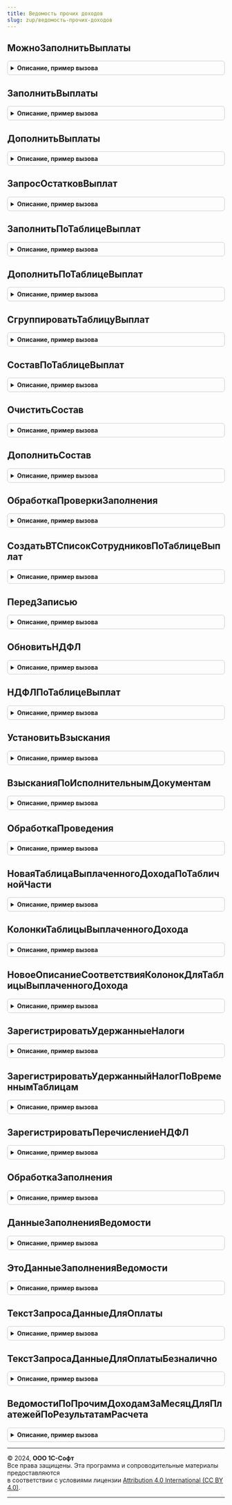 ```yaml
---
title: Ведомость прочих доходов
slug: zup/ведомость-прочих-доходов
---
```



## МожноЗаполнитьВыплаты
<details style="margin: 1em 0; padding: 0.5em; border: 1px solid #ccc; border-radius: 6px;">

<summary style="font-weight: bold; cursor: pointer;">Описание, пример вызова</summary>

```bsl

Функция МожноЗаполнитьВыплаты(Ведомость) Экспорт
```

Пример вызова
```bsl
Результат = ВедомостьПрочихДоходов.МожноЗаполнитьВыплаты(Ведомость) 
```
</details>

## ЗаполнитьВыплаты
<details style="margin: 1em 0; padding: 0.5em; border: 1px solid #ccc; border-radius: 6px;">

<summary style="font-weight: bold; cursor: pointer;">Описание, пример вызова</summary>

```bsl

Процедура ЗаполнитьВыплаты(Ведомость) Экспорт
```

Пример вызова
```bsl
ВедомостьПрочихДоходов.ЗаполнитьВыплаты(Ведомость) 
```
</details>

## ДополнитьВыплаты
<details style="margin: 1em 0; padding: 0.5em; border: 1px solid #ccc; border-radius: 6px;">

<summary style="font-weight: bold; cursor: pointer;">Описание, пример вызова</summary>

```bsl

Процедура ДополнитьВыплаты(Ведомость, ФизическиеЛица) Экспорт
```

Пример вызова
```bsl
ВедомостьПрочихДоходов.ДополнитьВыплаты(Ведомость, ФизическиеЛица) 
```
</details>

## ЗапросОстатковВыплат
<details style="margin: 1em 0; padding: 0.5em; border: 1px solid #ccc; border-radius: 6px;">

<summary style="font-weight: bold; cursor: pointer;">Описание, пример вызова</summary>

```bsl

Функция ЗапросОстатковВыплат(Ведомость, ФизическиеЛица = Неопределено) Экспорт
```

Пример вызова
```bsl
Результат = ВедомостьПрочихДоходов.ЗапросОстатковВыплат(Ведомость, ФизическиеЛица);
```
</details>

## ЗаполнитьПоТаблицеВыплат
<details style="margin: 1em 0; padding: 0.5em; border: 1px solid #ccc; border-radius: 6px;">

<summary style="font-weight: bold; cursor: pointer;">Описание, пример вызова</summary>

```bsl

Процедура ЗаполнитьПоТаблицеВыплат(Ведомость, ТаблицаВыплат, КлючевыеПоляСостава = "ФизическоеЛицо") Экспорт
```

Пример вызова
```bsl
ВедомостьПрочихДоходов.ЗаполнитьПоТаблицеВыплат(Ведомость, ТаблицаВыплат, КлючевыеПоляСостава);
```
</details>

## ДополнитьПоТаблицеВыплат
<details style="margin: 1em 0; padding: 0.5em; border: 1px solid #ccc; border-radius: 6px;">

<summary style="font-weight: bold; cursor: pointer;">Описание, пример вызова</summary>

```bsl

Процедура ДополнитьПоТаблицеВыплат(Ведомость, ТаблицаВыплат, КлючевыеПоляСостава = "ФизическоеЛицо") Экспорт
```

Пример вызова
```bsl
ВедомостьПрочихДоходов.ДополнитьПоТаблицеВыплат(Ведомость, ТаблицаВыплат, КлючевыеПоляСостава);
```
</details>

## СгруппироватьТаблицуВыплат
<details style="margin: 1em 0; padding: 0.5em; border: 1px solid #ccc; border-radius: 6px;">

<summary style="font-weight: bold; cursor: pointer;">Описание, пример вызова</summary>

```bsl

Процедура СгруппироватьТаблицуВыплат(Ведомость, ТаблицаВыплат, КлючевыеПоляСостава) Экспорт
```

Пример вызова
```bsl
ВедомостьПрочихДоходов.СгруппироватьТаблицуВыплат(Ведомость, ТаблицаВыплат, КлючевыеПоляСостава));
```
</details>

## СоставПоТаблицеВыплат
<details style="margin: 1em 0; padding: 0.5em; border: 1px solid #ccc; border-radius: 6px;">

<summary style="font-weight: bold; cursor: pointer;">Описание, пример вызова</summary>

```bsl

Функция СоставПоТаблицеВыплат(Ведомость, ТаблицаВыплат, КлючевыеПоляСостава) Экспорт
```

Пример вызова
```bsl
Результат = ВедомостьПрочихДоходов.СоставПоТаблицеВыплат(Ведомость, ТаблицаВыплат, КлючевыеПоляСостава));
```
</details>

## ОчиститьСостав
<details style="margin: 1em 0; padding: 0.5em; border: 1px solid #ccc; border-radius: 6px;">

<summary style="font-weight: bold; cursor: pointer;">Описание, пример вызова</summary>

```bsl

Процедура ОчиститьСостав(Ведомость) Экспорт
```

Пример вызова
```bsl
ВедомостьПрочихДоходов.ОчиститьСостав(Ведомость));
```
</details>

## ДополнитьСостав
<details style="margin: 1em 0; padding: 0.5em; border: 1px solid #ccc; border-radius: 6px;">

<summary style="font-weight: bold; cursor: pointer;">Описание, пример вызова</summary>

```bsl

Процедура ДополнитьСостав(Ведомость, Состав) Экспорт
```

Пример вызова
```bsl
ВедомостьПрочихДоходов.ДополнитьСостав(Ведомость, Состав));
```
</details>

## ОбработкаПроверкиЗаполнения
<details style="margin: 1em 0; padding: 0.5em; border: 1px solid #ccc; border-radius: 6px;">

<summary style="font-weight: bold; cursor: pointer;">Описание, пример вызова</summary>

```bsl

Процедура ОбработкаПроверкиЗаполнения(ДокументОбъект, Отказ, ПроверяемыеРеквизиты) Экспорт
```

Пример вызова
```bsl
ВедомостьПрочихДоходов.ОбработкаПроверкиЗаполнения(ДокументОбъект, Отказ, ПроверяемыеРеквизиты) 
```
</details>

## СоздатьВТСписокСотрудниковПоТаблицеВыплат
<details style="margin: 1em 0; padding: 0.5em; border: 1px solid #ccc; border-radius: 6px;">

<summary style="font-weight: bold; cursor: pointer;">Описание, пример вызова</summary>

```bsl

Процедура СоздатьВТСписокСотрудниковПоТаблицеВыплат(МенеджерВременныхТаблиц, ТаблицаВыплат, Ведомость) Экспорт
```

Пример вызова
```bsl
ВедомостьПрочихДоходов.СоздатьВТСписокСотрудниковПоТаблицеВыплат(МенеджерВременныхТаблиц, ТаблицаВыплат, Ведомость));
```
</details>

## ПередЗаписью
<details style="margin: 1em 0; padding: 0.5em; border: 1px solid #ccc; border-radius: 6px;">

<summary style="font-weight: bold; cursor: pointer;">Описание, пример вызова</summary>

```bsl

Процедура ПередЗаписью(ДокументОбъект, Отказ, РежимЗаписи) Экспорт
```

Пример вызова
```bsl
ВедомостьПрочихДоходов.ПередЗаписью(ДокументОбъект, Отказ, РежимЗаписи) 
```
</details>

## ОбновитьНДФЛ
<details style="margin: 1em 0; padding: 0.5em; border: 1px solid #ccc; border-radius: 6px;">

<summary style="font-weight: bold; cursor: pointer;">Описание, пример вызова</summary>

```bsl

Процедура ОбновитьНДФЛ(Ведомость, Физлица) Экспорт
```

Пример вызова
```bsl
ВедомостьПрочихДоходов.ОбновитьНДФЛ(Ведомость, Физлица) 
```
</details>

## НДФЛПоТаблицеВыплат
<details style="margin: 1em 0; padding: 0.5em; border: 1px solid #ccc; border-radius: 6px;">

<summary style="font-weight: bold; cursor: pointer;">Описание, пример вызова</summary>

```bsl

Функция НДФЛПоТаблицеВыплат(Ведомость, ТаблицаВыплат) Экспорт
```

Пример вызова
```bsl
Результат = ВедомостьПрочихДоходов.НДФЛПоТаблицеВыплат(Ведомость, ТаблицаВыплат));
```
</details>

## УстановитьВзыскания
<details style="margin: 1em 0; padding: 0.5em; border: 1px solid #ccc; border-radius: 6px;">

<summary style="font-weight: bold; cursor: pointer;">Описание, пример вызова</summary>

```bsl

Процедура УстановитьВзыскания(Ведомость, ТаблицаВыплат) Экспорт
```

Пример вызова
```bsl
ВедомостьПрочихДоходов.УстановитьВзыскания(Ведомость, ТаблицаВыплат) 
```
</details>

## ВзысканияПоИсполнительнымДокументам
<details style="margin: 1em 0; padding: 0.5em; border: 1px solid #ccc; border-radius: 6px;">

<summary style="font-weight: bold; cursor: pointer;">Описание, пример вызова</summary>

```bsl

Функция ВзысканияПоИсполнительнымДокументам(ТаблицаВыплат) Экспорт
```

Пример вызова
```bsl
Результат = ВедомостьПрочихДоходов.ВзысканияПоИсполнительнымДокументам(ТаблицаВыплат));
```
</details>

## ОбработкаПроведения
<details style="margin: 1em 0; padding: 0.5em; border: 1px solid #ccc; border-radius: 6px;">

<summary style="font-weight: bold; cursor: pointer;">Описание, пример вызова</summary>

```bsl

Процедура ОбработкаПроведения(Ведомость, Отказ) Экспорт
```

Пример вызова
```bsl
ВедомостьПрочихДоходов.ОбработкаПроведения(Ведомость, Отказ) 
```
</details>

## НоваяТаблицаВыплаченногоДоходаПоТабличнойЧасти
<details style="margin: 1em 0; padding: 0.5em; border: 1px solid #ccc; border-radius: 6px;">

<summary style="font-weight: bold; cursor: pointer;">Описание, пример вызова</summary>

```bsl

// Создает новую таблицу значений для данных о выплаченных доходах по переданной табличной части.
//
// Параметры:
//		ТабличнаяЧасть - ТабличнаяЧасть - данные о выплаченных доходах.
//		ОписаниеСоответствияКолонок - Структура - см. НовоеОписаниеСоответствияКолонокДляТаблицыВыплаченнойЗарплаты.
//
// Возвращаемое значение:
//		ТаблицаЗначений - см. НоваяТаблицаВыплаченногоДохода().
//
Функция НоваяТаблицаВыплаченногоДоходаПоТабличнойЧасти(ТабличнаяЧасть, ОписаниеСоответствияКолонок) Экспорт
```

Пример вызова
```bsl
Результат = ВедомостьПрочихДоходов.НоваяТаблицаВыплаченногоДоходаПоТабличнойЧасти(ТабличнаяЧасть, ОписаниеСоответствияКолонок));
```
</details>

## КолонкиТаблицыВыплаченногоДохода
<details style="margin: 1em 0; padding: 0.5em; border: 1px solid #ccc; border-radius: 6px;">

<summary style="font-weight: bold; cursor: pointer;">Описание, пример вызова</summary>

```bsl

Функция КолонкиТаблицыВыплаченногоДохода() Экспорт
```

Пример вызова
```bsl
Результат = ВедомостьПрочихДоходов.КолонкиТаблицыВыплаченногоДохода());
```
</details>

## НовоеОписаниеСоответствияКолонокДляТаблицыВыплаченногоДохода
<details style="margin: 1em 0; padding: 0.5em; border: 1px solid #ccc; border-radius: 6px;">

<summary style="font-weight: bold; cursor: pointer;">Описание, пример вызова</summary>

```bsl

// Создает описание соответствия колонок входной таблицы колонкам таблицы выплаченного дохода.
// Предназначена для использования в функциях- конструкторах.
// см. НоваяТаблицаВыплаченногоДохода(), см. НоваяТаблицаВыплаченнойЗарплатыПоТабличнойЧасти().
//
// Возвращаемое значение:
//		Структура - Ключ содержит имя колонки таблицы выплаченной зарплаты, значение - имя колонки входной таблицы.
//
Функция НовоеОписаниеСоответствияКолонокДляТаблицыВыплаченногоДохода() Экспорт
```

Пример вызова
```bsl
Результат = ВедомостьПрочихДоходов.НовоеОписаниеСоответствияКолонокДляТаблицыВыплаченногоДохода());
```
</details>

## ЗарегистрироватьУдержанныеНалоги
<details style="margin: 1em 0; padding: 0.5em; border: 1px solid #ccc; border-radius: 6px;">

<summary style="font-weight: bold; cursor: pointer;">Описание, пример вызова</summary>

```bsl

Процедура ЗарегистрироватьУдержанныеНалоги(Ведомость, Отказ = Ложь) Экспорт
```

Пример вызова
```bsl
ВедомостьПрочихДоходов.ЗарегистрироватьУдержанныеНалоги(Ведомость, Отказ);
```
</details>

## ЗарегистрироватьУдержанныйНалогПоВременнымТаблицам
<details style="margin: 1em 0; padding: 0.5em; border: 1px solid #ccc; border-radius: 6px;">

<summary style="font-weight: bold; cursor: pointer;">Описание, пример вызова</summary>

```bsl

// Выполняет регистрацию удержанного налога
// Параметры:
//		Регистратор - ДокументОбъект
//		МенеджерВременныхТаблиц - МенеджерВременныхТаблиц - должен содержать временные таблицы
//      	ВТСписокСотрудников и ВТНалогУдержанный, см. УчетНДФЛ.
//
Процедура ЗарегистрироватьУдержанныйНалогПоВременнымТаблицам(Регистратор, Отказ, Организация, ДатаОперации, ДатаВыплаты, МенеджерВременныхТаблиц) Экспорт
```

Пример вызова
```bsl
ВедомостьПрочихДоходов.ЗарегистрироватьУдержанныйНалогПоВременнымТаблицам(Регистратор, Отказ, Организация, ДатаОперации, ДатаВыплаты, МенеджерВременныхТаблиц));
```
</details>

## ЗарегистрироватьПеречислениеНДФЛ
<details style="margin: 1em 0; padding: 0.5em; border: 1px solid #ccc; border-radius: 6px;">

<summary style="font-weight: bold; cursor: pointer;">Описание, пример вызова</summary>

```bsl

Процедура ЗарегистрироватьПеречислениеНДФЛ(Ведомость, Отказ = Ложь) Экспорт
```

Пример вызова
```bsl
ВедомостьПрочихДоходов.ЗарегистрироватьПеречислениеНДФЛ(Ведомость, Отказ);
```
</details>

## ОбработкаЗаполнения
<details style="margin: 1em 0; padding: 0.5em; border: 1px solid #ccc; border-radius: 6px;">

<summary style="font-weight: bold; cursor: pointer;">Описание, пример вызова</summary>

```bsl

Процедура ОбработкаЗаполнения(Ведомость, ДанныеЗаполнения, СтандартнаяОбработка) Экспорт
```

Пример вызова
```bsl
ВедомостьПрочихДоходов.ОбработкаЗаполнения(Ведомость, ДанныеЗаполнения, СтандартнаяОбработка) 
```
</details>

## ДанныеЗаполненияВедомости
<details style="margin: 1em 0; padding: 0.5em; border: 1px solid #ccc; border-radius: 6px;">

<summary style="font-weight: bold; cursor: pointer;">Описание, пример вызова</summary>

```bsl

// Возвращает структуру, используемую для заполнения ведомостей на выплату прочих доходов.
//
Функция ДанныеЗаполненияВедомости() Экспорт
```

Пример вызова
```bsl
Результат = ВедомостьПрочихДоходов.ДанныеЗаполненияВедомости() 
```
</details>

## ЭтоДанныеЗаполненияВедомости
<details style="margin: 1em 0; padding: 0.5em; border: 1px solid #ccc; border-radius: 6px;">

<summary style="font-weight: bold; cursor: pointer;">Описание, пример вызова</summary>

```bsl

// Проверяет, являются ли переданные данные структурой, используемой для заполнения документа
// (см. функцию ДанныеЗаполнения).
//
Функция ЭтоДанныеЗаполненияВедомости(ДанныеЗаполнения) Экспорт
```

Пример вызова
```bsl
Результат = ВедомостьПрочихДоходов.ЭтоДанныеЗаполненияВедомости(ДанныеЗаполнения));
```
</details>

## ТекстЗапросаДанныеДляОплаты
<details style="margin: 1em 0; padding: 0.5em; border: 1px solid #ccc; border-radius: 6px;">

<summary style="font-weight: bold; cursor: pointer;">Описание, пример вызова</summary>

```bsl

Функция ТекстЗапросаДанныеДляОплаты(ИмяТипа, ИмяПараметраВедомости = "Ведомости", ИмяПараметраФизическиеЛица = "ФизическиеЛица") Экспорт
```

Пример вызова
```bsl
Результат = ВедомостьПрочихДоходов.ТекстЗапросаДанныеДляОплаты(ИмяТипа, ИмяПараметраВедомости, ИмяПараметраФизическиеЛица);
```
</details>

## ТекстЗапросаДанныеДляОплатыБезналично
<details style="margin: 1em 0; padding: 0.5em; border: 1px solid #ccc; border-radius: 6px;">

<summary style="font-weight: bold; cursor: pointer;">Описание, пример вызова</summary>

```bsl

Функция ТекстЗапросаДанныеДляОплатыБезналично( Экспорт
```

Пример вызова
```bsl
Результат = ВедомостьПрочихДоходов.ТекстЗапросаДанныеДляОплатыБезналично();
```
</details>

## ВедомостиПоПрочимДоходамЗаМесяцДляПлатежейПоРезультатамРасчета
<details style="margin: 1em 0; padding: 0.5em; border: 1px solid #ccc; border-radius: 6px;">

<summary style="font-weight: bold; cursor: pointer;">Описание, пример вызова</summary>

```bsl

////////////////////////////////////////////////////////////////////////////////
// Обслуживание обработки ПлатежиПоРезультатамРасчетаЗарплаты.

// Возвращает список проведенных ведомостей, у которых сумма к выплате не равна нулю.
//
// Параметры:
//		Организации - Массив - содержит ссылки на организации (СправочникСсылка.Организации)
//								по которым получается список ведомостей.
//		МесяцНачисления - Дата
//		ШаблонСпискаВедомостей - ТаблицаЗначений, пустая таблица, используется как шаблон для выходных данных.
//
// Возвращаемое значение:
//		Структура
//			*Касса - таблица значений, колонки таблицы соответствуют таблице ШаблонСпискаВедомостей
//				** Организация 		- СправочникСсылка.Организации
//				** СпособВыплаты 	- ПеречислениеСсылка.СпособыВыплатыПрочихДоходов
//				** Сумма 			- Число
//				** Ведомость 		- Строка
//				** СтатьяФинансирования - СправочникСсылка.СтатьиФинансированияЗарплата
//				** СтатьяРасходов 		- СправочникСсылка.СтатьиРасходовЗарплата
//			*Банк - таблица значений
//				** Организация 		- СправочникСсылка.Организации
//				** МестоВыплаты 	- Строка или СправочникСсылка.ЗарплатныеПроекты или СправочникСсылка.КлассификаторБанков
//				** СпособВыплаты 	- ПеречислениеСсылка.СпособыВыплатыПрочихДоходов
//				** Сумма 			- Число
//				** Ведомость 		- Строка
//				** СтатьяФинансирования - СправочникСсылка.СтатьиФинансированияЗарплата
//				** СтатьяРасходов 		- СправочникСсылка.СтатьиРасходовЗарплата
//
Функция ВедомостиПоПрочимДоходамЗаМесяцДляПлатежейПоРезультатамРасчета(Организации, МесяцНачисления, ШаблонСпискаВедомостей) Экспорт
```

Пример вызова
```bsl
Результат = ВедомостьПрочихДоходов.ВедомостиПоПрочимДоходамЗаМесяцДляПлатежейПоРезультатамРасчета(Организации, МесяцНачисления, ШаблонСпискаВедомостей) 
```
</details>

---

© 2024, **ООО 1С-Софт**  
Все права защищены. Эта программа и сопроводительные материалы предоставляются  
в соответствии с условиями лицензии [Attribution 4.0 International (CC BY 4.0)](https://creativecommons.org/licenses/by/4.0/legalcode).

---

